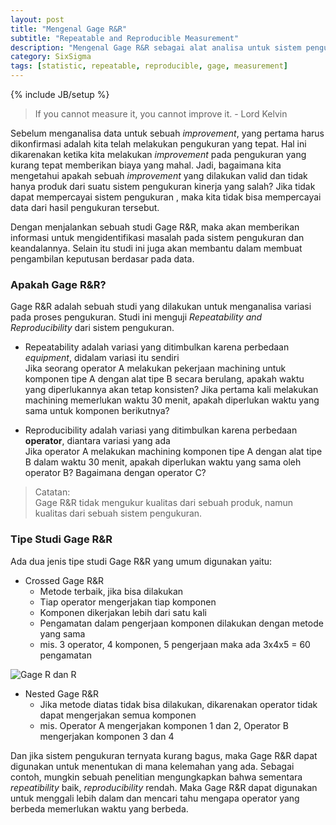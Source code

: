```yaml
---
layout: post
title: "Mengenal Gage R&R"
subtitle: "Repeatable and Reproducible Measurement"
description: "Mengenal Gage R&R sebagai alat analisa untuk sistem pengukuran kinerja"
category: SixSigma
tags: [statistic, repeatable, reproducible, gage, measurement]
---
```

{% include JB/setup %}

> If you cannot measure it, you cannot improve it. - Lord Kelvin

Sebelum menganalisa data untuk sebuah _improvement_, yang pertama harus dikonfirmasi adalah kita telah melakukan pengukuran yang tepat. Hal ini dikarenakan ketika kita melakukan _improvement_ pada pengukuran yang kurang tepat memberikan biaya yang mahal. Jadi, bagaimana kita mengetahui apakah sebuah _improvement_ yang dilakukan valid dan tidak hanya produk dari suatu sistem pengukuran kinerja yang salah? Jika tidak dapat mempercayai sistem pengukuran , maka kita tidak bisa mempercayai data dari hasil pengukuran tersebut. 

Dengan menjalankan sebuah studi Gage R&R, maka akan memberikan informasi untuk mengidentifikasi masalah pada sistem pengukuran dan keandalannya. Selain itu studi ini juga akan membantu dalam membuat pengambilan keputusan berdasar pada data. 

### Apakah Gage R&R?
Gage R&R adalah sebuah studi yang dilakukan untuk menganalisa variasi pada proses pengukuran. Studi ini menguji _Repeatability and Reproducibility_ dari sistem pengukuran.

- Repeatability adalah variasi yang ditimbulkan karena perbedaan _equipment_, didalam variasi itu sendiri  
    Jika seorang operator A melakukan pekerjaan machining untuk komponen tipe A dengan alat tipe B secara berulang, apakah waktu yang diperlukannya akan tetap konsisten? Jika pertama kali melakukan machining memerlukan waktu 30 menit, apakah diperlukan waktu yang sama untuk komponen berikutnya?

- Reproducibility adalah variasi yang ditimbulkan karena perbedaan **operator**, diantara variasi yang ada  
    Jika operator A melakukan machining komponen tipe A dengan alat tipe B dalam waktu 30 menit, apakah diperlukan waktu yang sama oleh operator B? Bagaimana dengan operator C?

> Catatan:  
    Gage R&R tidak mengukur kualitas dari sebuah produk, namun kualitas dari sebuah sistem pengukuran. 

### Tipe Studi Gage R&R
Ada dua jenis tipe studi Gage R&R yang umum digunakan yaitu:

- Crossed Gage R&R
    - Metode terbaik, jika bisa dilakukan
    - Tiap operator mengerjakan tiap komponen
    - Komponen dikerjakan lebih dari satu kali
    - Pengamatan dalam pengerjaan komponen dilakukan dengan metode yang sama
    - mis. 3 operator, 4 komponen, 5 pengerjaan maka ada 3x4x5 = 60 pengamatan

<img src="{{ site.url }}/img/gage-rr-std.png" class="img-responsive" alt="Gage R dan R">

- Nested Gage R&R
    - Jika metode diatas tidak bisa dilakukan, dikarenakan operator tidak dapat mengerjakan semua komponen
    - mis. Operator A mengerjakan komponen 1 dan 2, Operator B mengerjakan komponen 3 dan 4

Dan jika sistem pengukuran ternyata kurang bagus, maka Gage R&R dapat digunakan untuk menentukan di mana kelemahan yang ada. Sebagai contoh, mungkin sebuah penelitian mengungkapkan bahwa sementara _repeatibility_ baik, _reproducibility_ rendah. Maka Gage R&R dapat digunakan untuk menggali lebih dalam dan mencari tahu mengapa operator yang berbeda memerlukan waktu yang berbeda.